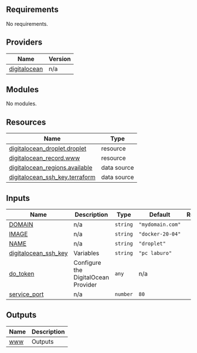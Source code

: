 ## Requirements

No requirements.

## Providers

| Name | Version |
|------|---------|
| <a name="provider_digitalocean"></a> [digitalocean](#provider\_digitalocean) | n/a |

## Modules

No modules.

## Resources

| Name | Type |
|------|------|
| [digitalocean_droplet.droplet](https://registry.terraform.io/providers/digitalocean/digitalocean/latest/docs/resources/droplet) | resource |
| [digitalocean_record.www](https://registry.terraform.io/providers/digitalocean/digitalocean/latest/docs/resources/record) | resource |
| [digitalocean_regions.available](https://registry.terraform.io/providers/digitalocean/digitalocean/latest/docs/data-sources/regions) | data source |
| [digitalocean_ssh_key.terraform](https://registry.terraform.io/providers/digitalocean/digitalocean/latest/docs/data-sources/ssh_key) | data source |

## Inputs

| Name | Description | Type | Default | Required |
|------|-------------|------|---------|:--------:|
| <a name="input_DOMAIN"></a> [DOMAIN](#input\_DOMAIN) | n/a | `string` | `"mydomain.com"` | no |
| <a name="input_IMAGE"></a> [IMAGE](#input\_IMAGE) | n/a | `string` | `"docker-20-04"` | no |
| <a name="input_NAME"></a> [NAME](#input\_NAME) | n/a | `string` | `"droplet"` | no |
| <a name="input_digitalocean_ssh_key"></a> [digitalocean\_ssh\_key](#input\_digitalocean\_ssh\_key) | Variables | `string` | `"pc laburo"` | no |
| <a name="input_do_token"></a> [do\_token](#input\_do\_token) | Configure the DigitalOcean Provider | `any` | n/a | yes |
| <a name="input_service_port"></a> [service\_port](#input\_service\_port) | n/a | `number` | `80` | no |

## Outputs

| Name | Description |
|------|-------------|
| <a name="output_www"></a> [www](#output\_www) | Outputs |
